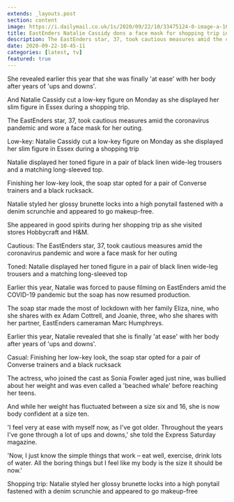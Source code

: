 ```yaml
---
extends: _layouts.post
section: content
image: https://i.dailymail.co.uk/1s/2020/09/22/10/33475124-0-image-a-16_1600767144666.jpg 
title: EastEnders Natalie Cassidy dons a face mask for shopping trip in Essex 
description: The EastEnders star, 37, took cautious measures amid the coronavirus pandemic and wore a face mask for her outing. 
date: 2020-09-22-10-45-11 
categories: [latest, tv] 
featured: true 
--- 
```

She revealed earlier this year that she was finally 'at ease' with her body after years of 'ups and downs'.

And Natalie Cassidy cut a low-key figure on Monday as she displayed her slim figure in Essex during a shopping trip. 

The EastEnders star, 37, took cautious measures amid the coronavirus pandemic and wore a face mask for her outing.

Low-key: Natalie Cassidy cut a low-key figure on Monday as she displayed her slim figure in Essex during a shopping trip

Natalie displayed her toned figure in a pair of black linen wide-leg trousers and a matching long-sleeved top.

Finishing her low-key look, the soap star opted for a pair of Converse trainers and a black rucksack.  

Natalie styled her glossy brunette locks into a high ponytail fastened with a denim scrunchie and appeared to go makeup-free.

She appeared in good spirits during her shopping trip as she visited stores Hobbycraft and H&M.

Cautious: The EastEnders star, 37, took cautious measures amid the coronavirus pandemic and wore a face mask for her outing

Toned: Natalie displayed her toned figure in a pair of black linen wide-leg trousers and a matching long-sleeved top

Earlier this year, Natalie was forced to pause filming on EastEnders amid the COVID-19 pandemic but the soap has now resumed production.

The soap star made the most of lockdown with her family Eliza, nine, who she shares with ex Adam Cottrell, and Joanie, three, who she shares with her partner, EastEnders cameraman Marc Humphreys. 

Earlier this year, Natalie revealed that she is finally 'at ease' with her body after years of 'ups and downs'.

Casual: Finishing her low-key look, the soap star opted for a pair of Converse trainers and a black rucksack

The actress, who joined the cast as Sonia Fowler aged just nine, was bullied about her weight and was even called a 'beached whale' before reaching her teens.

And while her weight has fluctuated between a size six and 16, she is now body confident at a size ten.

'I feel very at ease with myself now, as I've got older. Throughout the years I've gone through a lot of ups and downs,' she told the Express Saturday magazine.

'Now, I just know the simple things that work – eat well, exercise, drink lots of water. All the boring things but I feel like my body is the size it should be now.' 

Shopping trip: Natalie styled her glossy brunette locks into a high ponytail fastened with a denim scrunchie and appeared to go makeup-free

